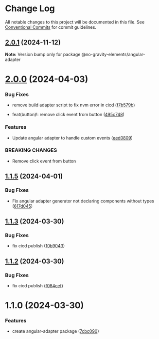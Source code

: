 # Change Log

All notable changes to this project will be documented in this file.
See [Conventional Commits](https://conventionalcommits.org) for commit guidelines.

## [2.0.1](https://github.com/no-gravity-company/no-gravity-elements/compare/@no-gravity-elements/angular-adapter@2.0.0...@no-gravity-elements/angular-adapter@2.0.1) (2024-11-12)

**Note:** Version bump only for package @no-gravity-elements/angular-adapter

# [2.0.0](https://github.com/no-gravity-company/no-gravity-elements/compare/@no-gravity-elements/angular-adapter@1.1.5...@no-gravity-elements/angular-adapter@2.0.0) (2024-04-03)

### Bug Fixes

- remove build adapter script to fix nvm error in cicd ([f7b579b](https://github.com/no-gravity-company/no-gravity-elements/commit/f7b579b9c0625b74b87cba4486600972aad9de49))

- feat(button)!: remove click event from button ([495c748](https://github.com/no-gravity-company/no-gravity-elements/commit/495c74885f1da2154281d64c7de0b19cc9758148))

### Features

- Update angular adapter to handle custom events ([eed0809](https://github.com/no-gravity-company/no-gravity-elements/commit/eed08095ebf1def2d45e08b6f095fe6a3dbf2a08))

### BREAKING CHANGES

- Remove click event from button

## [1.1.5](https://github.com/no-gravity-company/no-gravity-elements/compare/@no-gravity-elements/angular-adapter@1.1.3...@no-gravity-elements/angular-adapter@1.1.5) (2024-04-01)

### Bug Fixes

- Fix angular adapter generator not declaring components without types ([617d045](https://github.com/no-gravity-company/no-gravity-elements/commit/617d045b9466b275d74c9bce862271448be94adc))

## [1.1.3](https://github.com/no-gravity-company/no-gravity-elements/compare/@no-gravity-elements/angular-adapter@1.1.0...@no-gravity-elements/angular-adapter@1.1.3) (2024-03-30)

### Bug Fixes

- fix cicd publish ([10b9043](https://github.com/no-gravity-company/no-gravity-elements/commit/10b9043521df21266dda1d07c7c7cb60606997d4))

## [1.1.2](https://github.com/no-gravity-company/no-gravity-elements/compare/@no-gravity-elements/angular-adapter@1.1.0...@no-gravity-elements/angular-adapter@1.1.2) (2024-03-30)

### Bug Fixes

- fix cicd publish ([f084cef](https://github.com/no-gravity-company/no-gravity-elements/commit/f084cefcecb4f411e11da6413aa4fa9f6fbdda72))

# 1.1.0 (2024-03-30)

### Features

- create angular-adapter package ([7cbc090](https://github.com/no-gravity-company/no-gravity-elements/commit/7cbc09087aa7cf464628ad4f4e62d4b29d16a83e))

